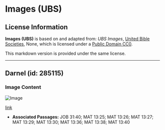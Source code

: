 # Images (UBS)

## License Information

**Images (UBS)** is based on and adapted from: _UBS Images_, [United Bible Societies](https://unitedbiblesocieties.org/), None, which is licensed under a [Public Domain CC0](https://creativecommons.org/public-domain/cc0/).

This markdown version is provided under the same license.



--------------------------------

## Darnel (id: 285115)

### Image Content

![Image](https://cdn.aquifer.bible/aquifer-content/resources/Media/WEB-0174_darnel.jpg)

[link](https://cdn.aquifer.bible/aquifer-content/resources/Media/WEB-0174_darnel.jpg)

* **Associated Passages:** JOB 31:40; MAT 13:25; MAT 13:26; MAT 13:27; MAT 13:29; MAT 13:30; MAT 13:36; MAT 13:38; MAT 13:40

